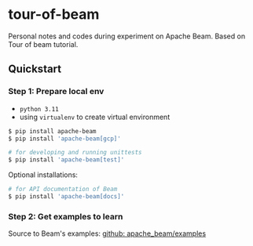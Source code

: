 # tour-of-beam
Personal notes and codes during experiment on Apache Beam. Based on Tour of beam tutorial.

## Quickstart

### Step 1: Prepare local env

- `python 3.11`
- using `virtualenv` to create virtual environment

```bash
$ pip install apache-beam
$ pip install 'apache-beam[gcp]'

# for developing and running unittests
$ pip install 'apache-beam[test]'
```

Optional installations:

```bash
# for API documentation of Beam
$ pip install 'apache-beam[docs]'
```

### Step 2: Get examples to learn

Source to Beam's examples: [github: apache_beam/examples](https://github.com/apache/beam/tree/master/sdks/python/apache_beam/examples)

